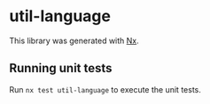 # util-language

This library was generated with [Nx](https://nx.dev).

## Running unit tests

Run `nx test util-language` to execute the unit tests.
